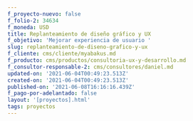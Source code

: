 ```yaml
---
f_proyecto-nuevo: false
f_folio-2: 34634
f_moneda: USD
title: Replanteamiento de diseño gráfico y UX
f_objetivo: 'Mejorar experiencia de usuario '
slug: replanteamiento-de-diseno-grafico-y-ux
f_cliente: cms/cliente/myabakus.md
f_producto: cms/productos/consultoria-ux-y-desarrollo.md
f_consultor-responsable-2: cms/consultores/daniel.md
updated-on: '2021-06-04T00:49:23.513Z'
created-on: '2021-06-04T00:49:23.513Z'
published-on: '2021-06-08T16:16:16.439Z'
f_pago-por-adelantado: false
layout: '[proyectos].html'
tags: proyectos
---
```



